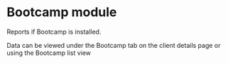 Bootcamp module
==============

Reports if Bootcamp is installed.

Data can be viewed under the Bootcamp tab on the client details page or using the Bootcamp list view 

